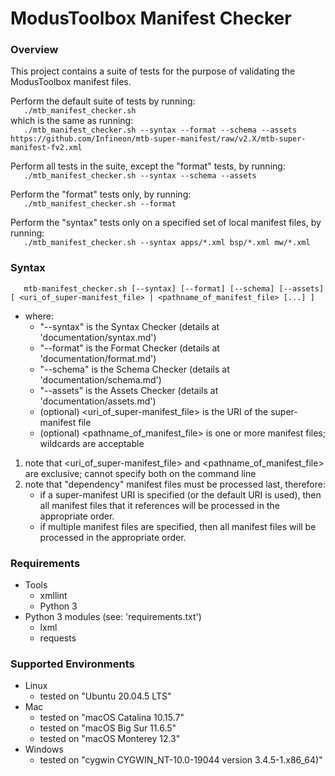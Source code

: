 # ModusToolbox Manifest Checker

### Overview
This project contains a suite of tests for the purpose of validating the ModusToolbox manifest files.

Perform the default suite of tests by running:<br>
`    ./mtb_manifest_checker.sh    `<br>
which is the same as running:<br>
`    ./mtb_manifest_checker.sh --syntax --format --schema --assets https://github.com/Infineon/mtb-super-manifest/raw/v2.X/mtb-super-manifest-fv2.xml    `

Perform all tests in the suite, except the "format" tests, by running:<br>
`    ./mtb_manifest_checker.sh --syntax --schema --assets    `

Perform the "format" tests only, by running:<br>
`    ./mtb_manifest_checker.sh --format    `

Perform the "syntax" tests only on a specified set of local manifest files, by running:<br>
`    ./mtb_manifest_checker.sh --syntax apps/*.xml bsp/*.xml mw/*.xml    `

### Syntax
`    mtb-manifest_checker.sh [--syntax] [--format] [--schema] [--assets] [ <uri_of_super-manifest_file> | <pathname_of_manifest_file> [...] ]    `<br>
- where:
    - "--syntax" is the Syntax Checker (details at 'documentation/syntax.md')
    - "--format" is the Format Checker (details at 'documentation/format.md')
    - "--schema" is the Schema Checker (details at 'documentation/schema.md')
    - "--assets" is the Assets Checker (details at 'documentation/assets.md')
    - (optional) <uri_of_super-manifest_file> is the URI of the super-manifest file
    - (optional) <pathname_of_manifest_file> is one or more manifest files; wildcards are acceptable

1. note that <uri_of_super-manifest_file> and <pathname_of_manifest_file> are exclusive; cannot specify both on the command line
2. note that "dependency" manifest files must be processed last, therefore:<br>
    - if a super-manifest URI is specified (or the default URI is used), then all manifest files that it references will be processed in the appropriate order.
    - if multiple manifest files are specified, then all manifest files will be processed in the appropriate order.

### Requirements
- Tools
    - xmllint
    - Python 3
- Python 3 modules (see: 'requirements.txt')
    - lxml
    - requests

### Supported Environments
- Linux
    - tested on "Ubuntu 20.04.5 LTS"
- Mac
    - tested on "macOS Catalina 10.15.7"
    - tested on "macOS Big Sur 11.6.5"
    - tested on "macOS Monterey 12.3"
- Windows
    - tested on "cygwin  CYGWIN_NT-10.0-19044 version 3.4.5-1.x86_64)"
